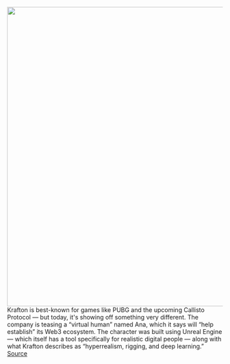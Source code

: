 <img src='https://cdn.vox-cdn.com/thumbor/ZoP1djLfjT3qQCr-PQJ_VNVX_uE=/0x0:1993x1121/1200x800/filters:focal(838x402:1156x720)/cdn.vox-cdn.com/uploads/chorus_image/image/70979057/Photo_1_KRATFON_s_ANA.0.jpg' width='700px' /><br/>
Krafton is best-known for games like PUBG and the upcoming Callisto Protocol — but today, it's showing off something very different. The company is teasing a “virtual human” named Ana, which it says will “help establish” its Web3 ecosystem. The character was built using Unreal Engine — which itself has a tool specifically for realistic digital people — along with what Krafton describes as “hyperrealism, rigging, and deep learning.”
<a href='https://www.theverge.com/2022/6/15/23169463/krafton-virtual-human-ana'> Source <a/>